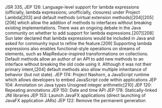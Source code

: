 JSR 335, JEP 126: Language-level support for lambda expressions (officially, lambda expressions; unofficially, closures) under Project Lambda[203] and default methods (virtual extension methods)[204][205][206] which allow the addition of methods to interfaces without breaking existing implementations. There was an ongoing debate in the Java community on whether to add support for lambda expressions.[207][208] Sun later declared that lambda expressions would be included in Java and asked for community input to refine the feature.[209] Supporting lambda expressions also enables functional-style operations on streams of elements, such as MapReduce-inspired transformations on collections. Default methods allow an author of an API to add new methods to an interface without breaking the old code using it. Although it was not their primary intent,[204] default methods also allow multiple inheritance of behavior (but not state).
JEP 174: Project Nashorn, a JavaScript runtime which allows developers to embed JavaScript code within applications
JEP 104: Annotation on Java types
Unsigned integer arithmetic[210]
JEP 120: Repeating annotations
JEP 150: Date and time API
JEP 178: Statically-linked JNI libraries
JEP 153: Launch JavaFX applications (direct launching of JavaFX application JARs)
JEP 122: Remove the permanent generation